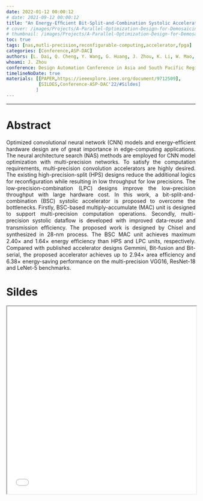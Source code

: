 ```yaml
---
date: 2022-01-12 00:00:12
# date: 2021-09-12 00:00:12
title: "An Energy-Efﬁcient Bit-Split-and-Combination Systolic Accelerator for NAS-Based Multi-Precision Convolution Neural Networks"
# cover: /images/Projects/A-Parallel-Optimization-Design-for-Demosaicing&RISC-V-CPU-on-FPGA/half-flow.svg
# thumbnail: /images/Projects/A-Parallel-Optimization-Design-for-Demosaicing&RISC-V-CPU-on-FPGA/dema.svg
toc: true
tags: [nas,mutli-precision,reconfigurable-computing,accelerator,fpga]
categories: [Conference,ASP-DAC]
authors: [L. Dai, Q. Cheng, Y. Wang, G. Huang, J. Zhou, K. Li, W. Mao, H. Yu]
whoami: J. Zhou
conference: Design Automation Conference in Asia and South Pacific Region (ASP-DAC)
timelineNoDate: true
materials: [[PAPER,https://ieeexplore.ieee.org/document/9712509],
            [SILDES,Conference-ASP-DAC'22/#Sildes]
           ]
---
```

---

# Abstract

<p style='text-align: justify;'>
Optimized convolutional neural network (CNN) models and energy-efﬁcient hardware design are of great importance in edge-computing applications. The neural architecture search (NAS) methods are employed for CNN model optimization with multi-precision networks. To satisfy the computation requirements, multi-precision convolution accelerators are highly desired. The existing high-precision-split (HPS) designs reduce the additional logics for reconﬁguration while resulting in low throughput for low precisions. The low-precision-combination (LPC) designs improve the low-precision throughput with large hardware cost. In this work, a bit-split-and-combination (BSC) systolic accelerator is proposed to overcome the bottlenecks. Firstly, BSC-based multiply-accumulate (MAC) unit is designed to support multi-precision computation operations. Secondly, multi-precision systolic dataﬂow is developed with improved data-reuse and transmission efﬁciency. The proposed work is designed by Chisel and synthesized in 28-nm process. The BSC MAC unit achieves maximum 2.40× and 1.64× energy efﬁciency than HPS and LPC units, respectively. Compared with published accelerator designs Gemmini, Bit-fusion and Bit-serial, the proposed accelerator achieves up to 2.94× area efﬁciency and 6.38× energy-saving performance on the multi-precision VGG16, ResNet-18 and LeNet-5 benchmarks.
</p>
<!-- more -->

# Sildes
<iframe src="/pdf/pdfjs/web/viewer.html?file=/pdf/SILDES_ASPDAC2022.pdf" width="100%" height="500px"></iframe>